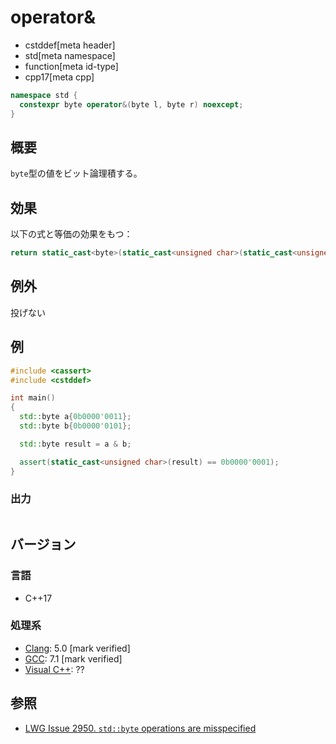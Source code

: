 # operator&
* cstddef[meta header]
* std[meta namespace]
* function[meta id-type]
* cpp17[meta cpp]

```cpp
namespace std {
  constexpr byte operator&(byte l, byte r) noexcept;
}
```

## 概要
`byte`型の値をビット論理積する。


## 効果
以下の式と等価の効果をもつ：

```cpp
return static_cast<byte>(static_cast<unsigned char>(static_cast<unsigned int>(l) & static_cast<unsigned int>(r)));
```


## 例外
投げない


## 例
```cpp example
#include <cassert>
#include <cstddef>

int main()
{
  std::byte a{0b0000'0011};
  std::byte b{0b0000'0101};

  std::byte result = a & b;

  assert(static_cast<unsigned char>(result) == 0b0000'0001);
}
```

### 出力
```
```

## バージョン
### 言語
- C++17

### 処理系
- [Clang](/implementation.md#clang): 5.0 [mark verified]
- [GCC](/implementation.md#gcc): 7.1 [mark verified]
- [Visual C++](/implementation.md#visual_cpp): ??


## 参照
- [LWG Issue 2950. `std::byte` operations are misspecified](https://wg21.cmeerw.net/lwg/issue2950)

